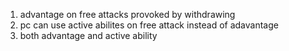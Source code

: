 1. advantage on free attacks provoked by withdrawing
2. pc can use active abilites on free attack instead of adavantage
3. both advantage and active ability